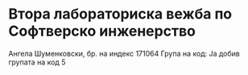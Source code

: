 # Втора лабораториска вежба по Софтверско инженерство
Ангела Шуменковски, бр. на индекс 171064
Група на код:
Ја добив групата на код 5

